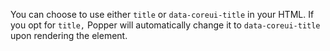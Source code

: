 You can choose to use either `title` or `data-coreui-title` in your HTML. If you opt for `title,` Popper will automatically change it to `data-coreui-title` upon rendering the element.